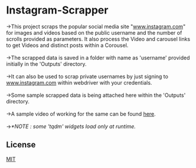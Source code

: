 # Instagram-Scrapper

->This project scraps the popular social media site "www.instagram.com" for images and videos based on the public username and the number of scrolls provided as parameters.
It also process the Video and carousel links to get Videos and distinct posts within a Corousel. 
</br></br>
->The scrapped data is saved in a folder with name as 'username' provided initially in the 'Outputs' directory.
</br></br>
->It can also be used to scrap private usernames by just signing to www.instagram.com within webdriver with your credentials.
</br></br>
->Some sample scrapped data is being attached here within the 'Outputs' directory.
</br></br>
->A sample video of working for the same can be found <a href="https://drive.google.com/file/d/1lZB1eTewsA2xrMnd6UE0Z9-getHH0pRC/view?usp=sharing">here</a>.
</br></br>
-><i>*NOTE : some 'tqdm' widgets load only at runtime.</i>
## License
[MIT](https://choosealicense.com/licenses/mit/)
